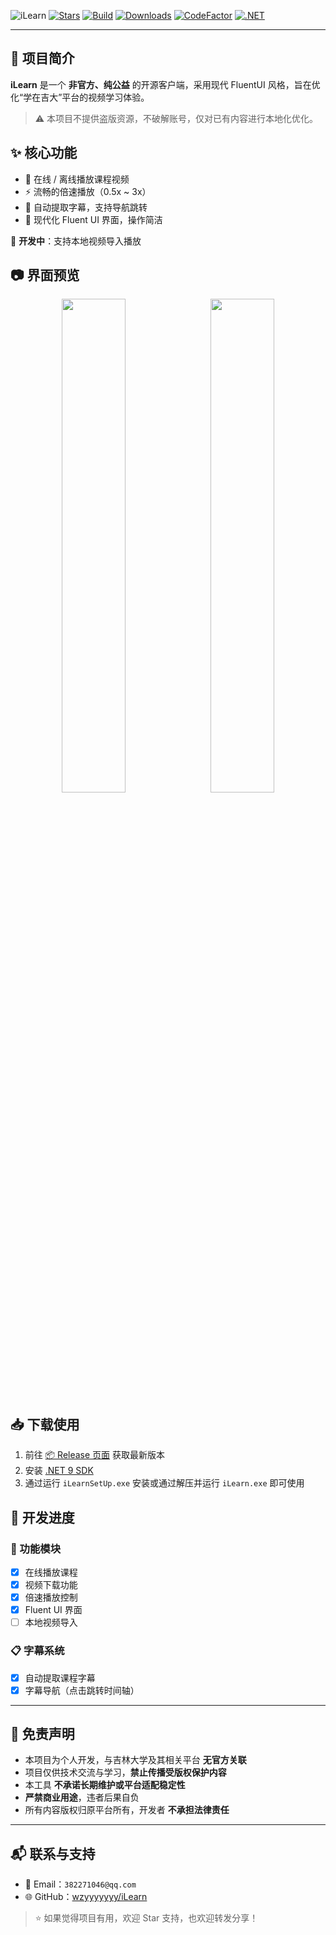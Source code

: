 ![iLearn](https://socialify.git.ci/wzyyyyyyy/iLearn/image?custom_description=%E7%8E%B0%E4%BB%A3%E7%9A%84+FluentUI+%E9%A3%8E%E6%A0%BC%E7%9A%84%E5%AD%A6%E5%9C%A8%E5%90%89%E5%A4%A7%E5%AE%A2%E6%88%B7%E7%AB%AF%E3%80%82%0A&description=1&font=Inter&forks=1&issues=1&language=1&name=1&owner=1&pattern=Formal+Invitation&pulls=1&stargazers=1&theme=Auto)
[![Stars](https://img.shields.io/github/stars/wzyyyyyyy/iLearn)](https://github.com/wzyyyyyyy/iLearn/stargazers)
[![Build](https://github.com/wzyyyyyyy/iLearn/actions/workflows/dotnet-desktop.yml/badge.svg)](https://github.com/wzyyyyyyy/iLearn/actions)
[![Downloads](https://img.shields.io/github/downloads/wzyyyyyyy/iLearn/total.svg)](https://github.com/wzyyyyyyy/iLearn/releases)
[![CodeFactor](https://www.codefactor.io/repository/github/wzyyyyyyy/ilearn/badge)](https://www.codefactor.io/repository/github/wzyyyyyyy/ilearn)
[![.NET](https://img.shields.io/badge/.NET-9.0-blue)](https://dotnet.microsoft.com/)

---

## 📌 项目简介

**iLearn** 是一个 **非官方、纯公益** 的开源客户端，采用现代 FluentUI 风格，旨在优化“学在吉大”平台的视频学习体验。

> ⚠️ 本项目不提供盗版资源，不破解账号，仅对已有内容进行本地化优化。

## ✨ 核心功能

* 🎥 在线 / 离线播放课程视频
* ⚡ 流畅的倍速播放（0.5x \~ 3x）
* 📝 自动提取字幕，支持导航跳转
* 🧊 现代化 Fluent UI 界面，操作简洁

🚧 **开发中**：支持本地视频导入播放

## 📷 界面预览

<p align="center">
  <img src="https://github.com/user-attachments/assets/f9365add-28e6-4588-905e-ab51a45da9ac" width="45%" />
  &nbsp;
  <img src="https://github.com/user-attachments/assets/f10d9431-ecf8-4d5b-a83b-f3ee277a4a82" width="45%" />
</p>

## 📥 下载使用

1. 前往 [📦 Release 页面](https://github.com/wzyyyyyyy/iLearn/releases) 获取最新版本
2. 安装 [.NET 9 SDK](https://dotnet.microsoft.com/zh-cn/download/dotnet/thank-you/sdk-9.0.301-windows-x64-installer)
3. 通过运行 `iLearnSetUp.exe` 安装或通过解压并运行 `iLearn.exe` 即可使用

## 🚧 开发进度

### 🔧 功能模块

* [x] 在线播放课程
* [x] 视频下载功能
* [x] 倍速播放控制
* [x] Fluent UI 界面
* [ ] 本地视频导入

### 📋 字幕系统

* [x] 自动提取课程字幕
* [x] 字幕导航（点击跳转时间轴）

---

## 📄 免责声明

* 本项目为个人开发，与吉林大学及其相关平台 **无官方关联**
* 项目仅供技术交流与学习，**禁止传播受版权保护内容**
* 本工具 **不承诺长期维护或平台适配稳定性**
* **严禁商业用途**，违者后果自负
* 所有内容版权归原平台所有，开发者 **不承担法律责任**

---

## 📬 联系与支持

* 📧 Email：`382271046@qq.com`
* 🌐 GitHub：[wzyyyyyyy/iLearn](https://github.com/wzyyyyyyy/iLearn)

> ⭐ 如果觉得项目有用，欢迎 Star 支持，也欢迎转发分享！
